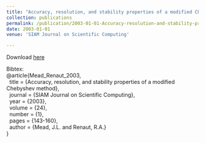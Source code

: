 ```yaml
---
title: "Accuracy, resolution, and stability properties of a modified Chebyshev method"
collection: publications
permalink: /publication/2003-01-01-Accuracy-resolution-and-stability-properties-of-a-modified-Chebyshev-method
date: 2003-01-01
venue: 'SIAM Journal on Scientific Computing'

---
```

Download [here](https://math.boisestate.edu/~mead/papers/modified.pdf)

Bibtex:<br>
@article{Mead_Renaut_2003,<br>
&nbsp;  title = {Accuracy, resolution, and stability properties of a modified Chebyshev method},<br>
&nbsp;  journal = {SIAM Journal on Scientific Computing},<br>
&nbsp;  year = {2003},<br>
&nbsp;  volume = {24},<br>
&nbsp;  number = {1},<br>
&nbsp;  pages = {143-160},<br>
&nbsp;  author = {Mead, J.L. and Renaut, R.A.}<br>}


